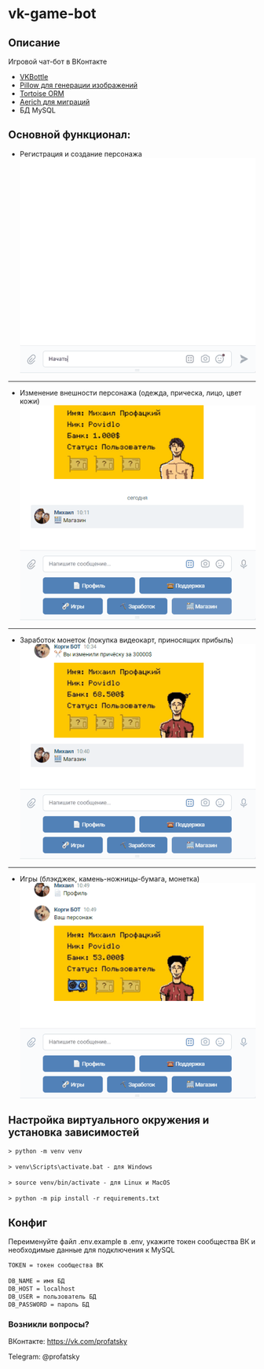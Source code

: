 # vk-game-bot
## Описание

Игровой чат-бот в ВКонтакте
* [VKBottle](https://github.com/vkbottle/vkbottle)
* [Pillow для генерации изображений](https://github.com/python-pillow/Pillow)
* [Tortoise ORM](https://github.com/tortoise/tortoise-orm)
* [Aerich для миграций](https://github.com/tortoise/aerich)
* БД MySQL

## Основной функционал:
* Регистрация и создание персонажа
![register](app/assets/gif/register.gif)
---
* Изменение внешности персонажа (одежда, прическа, лицо, цвет кожи)
![shop](app/assets/gif/shop.gif)
---
* Заработок монеток (покупка видеокарт, приносящих прибыль)
![cards](app/assets/gif/cards.gif)
--- 
* Игры (блэкджек, камень-ножницы-бумага, монетка)
![game](app/assets/gif/game.gif)

## Настройка виртуального окружения и установка зависимостей
```
> python -m venv venv

> venv\Scripts\activate.bat - для Windows

> source venv/bin/activate - для Linux и MacOS

> python -m pip install -r requirements.txt
```

## Конфиг
Переименуйте файл .env.example в .env, укажите токен сообщества ВК и необходимые данные для подключения к MySQL
```
TOKEN = токен сообщества ВК

DB_NAME = имя БД
DB_HOST = localhost
DB_USER = пользователь БД
DB_PASSWORD = пароль БД
```

### Возникли вопросы?
ВКонтакте: https://vk.com/profatsky

Telegram: @profatsky
